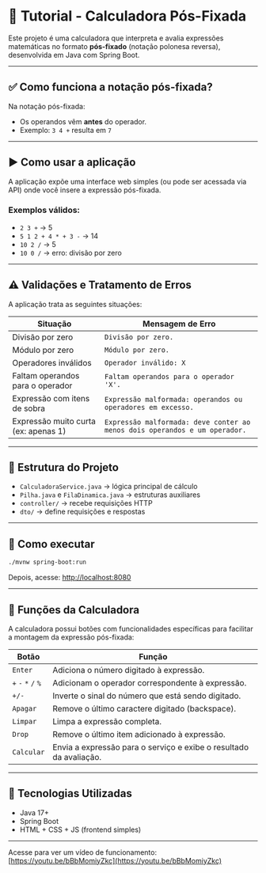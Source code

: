 
# 📘 Tutorial - Calculadora Pós-Fixada

Este projeto é uma calculadora que interpreta e avalia expressões matemáticas no formato **pós-fixado** (notação polonesa reversa), desenvolvida em Java com Spring Boot.

---

## ✅ Como funciona a notação pós-fixada?

Na notação pós-fixada:
- Os operandos vêm **antes** do operador.
- Exemplo: `3 4 +` resulta em `7`

---

## ▶️ Como usar a aplicação

A aplicação expõe uma interface web simples (ou pode ser acessada via API) onde você insere a expressão pós-fixada.

### Exemplos válidos:
- `2 3 +` → 5
- `5 1 2 + 4 * + 3 -` → 14
- `10 2 /` → 5
- `10 0 /` → erro: divisão por zero

---

## ⚠️ Validações e Tratamento de Erros

A aplicação trata as seguintes situações:

| Situação                              | Mensagem de Erro                                      |
|--------------------------------------|--------------------------------------------------------|
| Divisão por zero                     | `Divisão por zero.`                                   |
| Módulo por zero                      | `Módulo por zero.`                                    |
| Operadores inválidos                 | `Operador inválido: X`                                |
| Faltam operandos para o operador     | `Faltam operandos para o operador 'X'.`               |
| Expressão com itens de sobra         | `Expressão malformada: operandos ou operadores em excesso.` |
| Expressão muito curta (ex: apenas 1) | `Expressão malformada: deve conter ao menos dois operandos e um operador.` |

---

## 📁 Estrutura do Projeto

- `CalculadoraService.java` → lógica principal de cálculo
- `Pilha.java` e `FilaDinamica.java` → estruturas auxiliares
- `controller/` → recebe requisições HTTP
- `dto/` → define requisições e respostas

---

## 🚀 Como executar

```bash
./mvnw spring-boot:run
```

Depois, acesse: [http://localhost:8080](http://localhost:8080)

---

## 🧮 Funções da Calculadora

A calculadora possui botões com funcionalidades específicas para facilitar a montagem da expressão pós-fixada:

| Botão               | Função                                                                 |
|---------------------|------------------------------------------------------------------------|
| `Enter`             | Adiciona o número digitado à expressão.                                |
| `+` `-` `*` `/` `%` | Adicionam o operador correspondente à expressão.                       |
| `+/-`               | Inverte o sinal do número que está sendo digitado.                     |
| `Apagar`            | Remove o último caractere digitado (backspace).                        |
| `Limpar`            | Limpa a expressão completa.                                            |
| `Drop`              | Remove o último item adicionado à expressão.                           |
| `Calcular`          | Envia a expressão para o serviço e exibe o resultado da avaliação.     |

---

## 🔧 Tecnologias Utilizadas

- Java 17+
- Spring Boot
- HTML + CSS + JS (frontend simples)

---

Acesse para ver um vídeo de funcionamento: [https://youtu.be/bBbMomiyZkc](https://youtu.be/bBbMomiyZkc)

